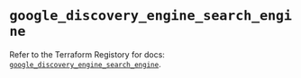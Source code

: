 # `google_discovery_engine_search_engine`

Refer to the Terraform Registory for docs: [`google_discovery_engine_search_engine`](https://registry.terraform.io/providers/hashicorp/google-beta/5.26.0/docs/resources/google_discovery_engine_search_engine).
